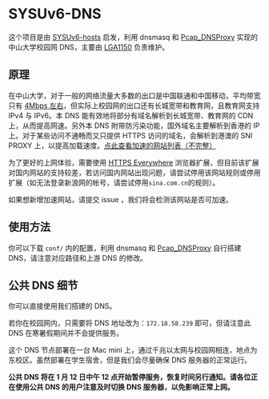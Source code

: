 # SYSUv6-DNS

这个项目是由 [SYSUv6-hosts](https://github.com/LGA1150/SYSUv6-hosts) 启发，利用 dnsmasq 和 [Pcap_DNSProxy](https://github.com/chengr28/Pcap_DNSProxy) 实现的中山大学校园网 DNS，主要由 [LGA1150](https://github.com/LGA1150) 负责维护。

## 原理

在中山大学，对于一般的网络流量大多数的出口是中国联通和中国移动，平均带宽只有 [4Mbps 左右](http://helpdesk.sysu.edu.cn/images/Announce/noteshengji.png)，但实际上校园网的出口还有长城宽带和教育网，且教育网支持 IPv4 与 IPv6。本 DNS 能有效地将部分有域名解析到长城宽带、教育网的 CDN 上，从而提高网速。另外本 DNS 附带防污染功能，国外域名主要解析到香港的 IP 上。对于某些访问不通畅而又只提供 HTTPS 访问的域名，会解析到港澳的 SNI PROXY 上，以提高加载速度。[点此查看加速的网站列表（不完整）](https://github.com/bazingaterry/SYSUv6-DNS/wiki/Accelerated-Unblocked-Websites-List)

为了更好的上网体验，需要使用 [HTTPS Everywhere](https://www.eff.org/https-everywhere) 浏览器扩展，但目前该扩展对国内网站的支持较差，若访问国内网站出现问题，请尝试停用该网站规则或停用扩展（如无法登录新浪网的帐号，请尝试停用`sina.com.cn`的规则）。

如果想新增加速网站，请提交 issue ，我们将会检测该网站是否可加速。

## 使用方法

你可以下载 `conf/` 内的配置，利用 dnsmasq 和 [Pcap_DNSProxy](https://github.com/chengr28/Pcap_DNSProxy) 自行搭建 DNS，请注意对应路径和上游 DNS 的修改。

## 公共 DNS 细节

你可以直接使用我们搭建的 DNS。

若你在校园网内，只需要将 DNS 地址改为：`172.18.58.239` 即可，但请注意此 DNS 在寒暑假期间并不会提供服务。

这个 DNS 节点部署在一台 Mac mini 上，通过千兆以太网与校园网相连，地点为东校区。虽然部署在学生宿舍，但是我们会尽量确保 DNS 服务器的正常运行。

**公共 DNS 将在 1 月 12 日中午 12 点开始暂停服务，恢复时间另行通知。请各位正在使用公共 DNS 的用户注意及时切换 DNS 服务器，以免影响正常上网。**
